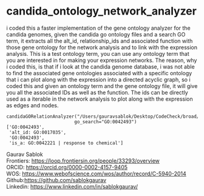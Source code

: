 # candida_ontology_network_analyzer
i coded this a faster implementation of the gene ontology analyzer for the candida genomes, given the candida go ontology files and a search GO term, it extracts all the alt_id,  relationship_ids and associated function with those  gene ontology for the network analysis and to link with  the expression analysis. This is a test ontology term, you can use any ontology term that you are interested in for making your expression networks. The reason, why i coded this, is that if i look at the candida genome database, i was not able to find the associated gene ontologies associated with a specific ontology that i can plot along with the expression into a directed acyclic graph, so i coded this and given an ontology term and the gene ontology file, it will give you all the associated IDs as well as the function. The ids can be directly used as a iterable in the network analysis to plot along with the expression as edges and nodes. 

```
candidaGORelationAnalyzer("/Users/gauravsablok/Desktop/CodeCheck/broad/goslim_candida.obo",
                         go_search="GO:0042493")
['GO:0042493',
 'alt_id: GO:0017035',
 'GO:0042493',
 'is_a: GO:0042221 | response to chemical']
```
Gaurav Sablok \
Frontiers: https://loop.frontiersin.org/people/33293/overview \
ORCID: https://orcid.org/0000-0002-4157-9405 \
WOS: https://www.webofscience.com/wos/author/record/C-5940-2014 \
Github:https://github.com/sablokgaurav \
Linkedin: https://www.linkedin.com/in/sablokgaurav/ 
